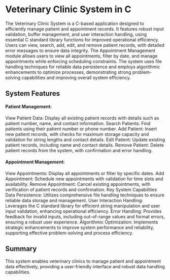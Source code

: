 # **Veterinary Clinic System in C**

The Veterinary Clinic System is a C-based application designed to efficiently manage patient and appointment records. It features robust input validation, buffer management, and user interaction handling, using essential C standard library functions for improved operational efficiency. Users can view, search, add, edit, and remove patient records, with detailed error messages to ensure data integrity. The Appointment Management module allows users to view all appointments, filter by date, and manage appointments while enforcing scheduling constraints. The system uses file handling techniques for reliable data persistence and employs algorithmic enhancements to optimize processes, demonstrating strong problem-solving capabilities and improving overall system efficiency.



## System Features
#### Patient Management:

View Patient Data: Display all existing patient records with details such as patient number, name, and contact information.
Search Patients: Find patients using their patient number or phone number.
Add Patient: Insert new patient records, with checks for maximum storage capacity and validation for string lengths and contact details.
Edit Patient: Update existing patient records, including name and contact details.
Remove Patient: Delete patient records from the system, with confirmation and error handling.

#### Appointment Management:

View Appointments: Display all appointments or filter by specific dates.
Add Appointment: Schedule new appointments with validation for time slots and availability.
Remove Appointment: Cancel existing appointments, with verification of patient records and confirmation.
Key System Capabilities
Data Persistence: Utilizes comprehensive file handling techniques to ensure reliable data storage and management.
User Interaction Handling: Leverages the C standard library for efficient string manipulation and user input validation, enhancing operational efficiency.
Error Handling: Provides feedback for invalid inputs, including out-of-range values and format errors, ensuring a robust user experience.
Algorithmic Optimization: Implements strategic enhancements to improve system performance and reliability, supporting effective problem-solving and process efficiency.


## Summary
This system enables veterinary clinics to manage patient and appointment data effectively, providing a user-friendly interface and robust data handling capabilities.

